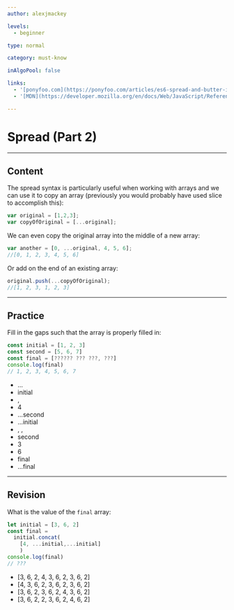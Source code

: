 ```yaml
---
author: alexjmackey

levels:
  - beginner

type: normal

category: must-know

inAlgoPool: false

links:
  - '[ponyfoo.com](https://ponyfoo.com/articles/es6-spread-and-butter-in-depth){website}'
  - '[MDN](https://developer.mozilla.org/en/docs/Web/JavaScript/Reference/Operators/Spread_operator){website}'

---
```

# Spread (Part 2)

---
## Content

The spread syntax is particularly useful when working with arrays and we can use it to copy an array (previously you would probably have used slice to accomplish this):

```javascript
var original = [1,2,3];
var copyOfOriginal = [...original];
```

We can even copy the original array into the middle of a new array: 

```javascript
var another = [0, ...original, 4, 5, 6];
//[0, 1, 2, 3, 4, 5, 6]
```

Or add on the end of an existing array:

```javascript
original.push(...copyOfOriginal);
//[1, 2, 3, 1, 2, 3]
```

---
## Practice

Fill in the gaps such that the array is properly filled in:

```javascript
const initial = [1, 2, 3]
const second = [5, 6, 7]
const final = [?????? ??? ???, ???]
console.log(final)
// 1, 2, 3, 4, 5, 6, 7
```

* ...
* initial
* ,
* 4
* ...second
* ...initial
* , ,
* second
* 3
* 6
* final
* ...final

---
## Revision

What is the value of the `final` array:

```javascript
let initial = [3, 6, 2]
const final =
  initial.concat(
    [4, ...initial,...initial]
    )
console.log(final)
// ???
```

* [3, 6, 2, 4, 3, 6, 2, 3, 6, 2]
* [4, 3, 6, 2, 3, 6, 2, 3, 6, 2]
* [3, 6, 2, 3, 6, 2, 4, 3, 6, 2]
* [3, 6, 2, 2, 3, 6, 2, 4, 6, 2]
 
